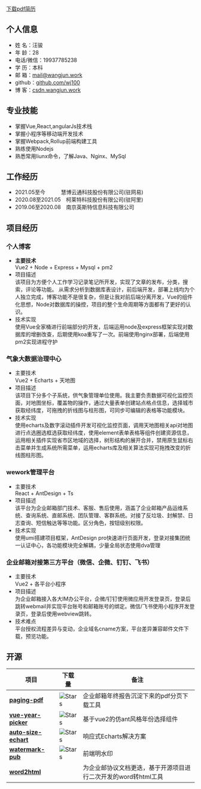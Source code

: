 [下载pdf简历](https://raw.githubusercontent.com/wj100/resume/gh-pages/汪骏（前端）.pdf)
## 个人信息 

* 姓 名：汪骏
* 年 龄：28
* 电话/微信：19937785238
* 学 历：本科
* 邮 箱：mail@wangjun.work
* github：[github.com/wj100](http://github.com/wj100)
* 博 客：[csdn.wangjun.work](http://csdn.wangjun.work)


## 专业技能

- 掌握Vue,React,angularJs技术栈
- 掌握小程序等移动端开发技术
- 掌握Webpack,Rollup前端构建工具
- 熟练使用Nodejs
- 熟悉常用liunx命令，了解Java、Nginx、MySql 
## 工作经历

* 2021.05至今&emsp;&emsp;&emsp;慧博云通科技股份有限公司(驻网易)
* 2020.08至2021.05&emsp;柯莱特科技股份有限公司(驻阿里)
* 2019.06至2020.08&emsp;南京英斯特信息科技有限公司


## 项目经历

### 个人博客
  * __主要技术__  
    Vue2 + Node + Express + Mysql + pm2
  * 项目描述  
    该项目为方便个人工作学习记录笔记所开发，实现了文章的发布，分类，搜索，评论等功能。
	从需求分析到数据库表设计，前后端开发，部署上线均为个人独立完成，博客功能不是很复杂，但是让我对前后端分离开发，Vue的组件化思想，Node对数据库的操控，项目的整个生命周期等方面都有了更好的认识。
  * 技术实现  
    使用Vue全家桶进行前端部分的开发，后端运用node及express框架实现对数据库的增删改查，后期使用koa重写了一次。前端使用nginx部署，后端使用pm2实现进程守护


### 气象大数据治理中心
  * 主要技术  
    Vue2 + Echarts + 天地图
  * 项目描述  
    该项目下分多个子系统，供气象管理单位使用。我主要负责数据可视化监控页面，对地图坐标，覆盖物的操作，通过大量表单创建站点格点信息，选择城市获取经纬度，可拖拽的折线图与柱形图，可同步可编辑的表格等功能模块。
  * 技术实现  
    使用echarts及数字滚动插件开发可视化监控页面，调用天地图相关api对地图进行点选圈选框选获取经纬度，使用element表单表格等组件创建资源信息，运用相关插件实现省市区地域的选择，树形结构的展开合并，禁用原生鼠标右击菜单并生成系统所需菜单，运用echarts库及相关算法实现可拖拽改变的折线图柱形图。

### wework管理平台
  * 主要技术  
    React + AntDesign + Ts
  * 项目描述  
    该平台为企业邮箱部门技术、客服、售后使用，涵盖了企业邮箱产品运维系统、查询系统、直邮系统、团队管理、客群系统。对接了反垃圾、封解禁、日志查询、短信触达等等功能。区分角色，按钮级别权限。
  * 技术实现  
    使用umi搭建项目框架，AntDesign pro快速进行页面开发，登录对接集团统一认证中心，各功能模块完全解耦，少量全局状态使用dva管理

### 企业邮箱对接第三方平台（微信、企微、钉钉、飞书）
  * 主要技术  
    Vue2 + 各平台小程序
  * 项目描述  
    为企业邮箱接入各大IM办公平台，企微/钉钉使用微应用开发登录页，登录后跳转webmail并实现平台账号和邮箱账号的绑定。微信/飞书使用小程序开发登录页，登录后使用webview跳转。
  * 技术难点  
    平台授权流程差异与变动，企业域名cname方案，平台差异兼容邮件文件下载，预览功能。

## 开源
| 项目 | 下载量 | 备注 |
|---------|-----------|---------|
| [**paging-pdf**](https://www.npmjs.com/package/paging-pdf) | ![Stars](https://img.shields.io/npm/dt/paging-pdf.svg) | 企业邮箱年终报告沉淀下来的pdf分页下载工具 |
| [**vue-year-picker**](https://www.npmjs.com/package/vue-year-picker) | ![Stars](https://img.shields.io/npm/dt/vue-year-picker.svg) | 基于vue2的仿ant风格年份选择组件 |
| [**auto-size-echart**](https://www.npmjs.com/package/auto-size-echart) | ![Stars](https://img.shields.io/npm/dt/auto-size-echart.svg) | 响应式Echarts解决方案 |
| [**watermark-pub**](https://www.npmjs.com/package/watermark-pub) | ![Stars](https://img.shields.io/npm/dt/watermark-pub.svg) | 前端明水印 |
| [**word2html**](https://github.com/wj100/word2html) |  | 为企业邮协议文档更迭，基于开源项目进行二次开发的word转html工具 |